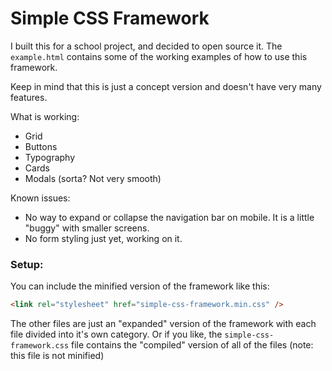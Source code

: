 # Simple CSS Framework

I built this for a school project, and decided to open source it. The `example.html` contains some of the working examples of how to use this framework.

Keep in mind that this is just a concept version and doesn't have very many features.

What is working:
- Grid
- Buttons
- Typography
- Cards
- Modals (sorta? Not very smooth)

Known issues:
- No way to expand or collapse the navigation bar on mobile. It is a little "buggy" with smaller screens.
- No form styling just yet, working on it.

### Setup:
You can include the minified version of the framework like this:
```html
<link rel="stylesheet" href="simple-css-framework.min.css" />
```
The other files are just an "expanded" version of the framework with each file divided into it's own category.
Or if you like, the `simple-css-framework.css` file contains the "compiled" version of all of the files (note: this file is not minified)
